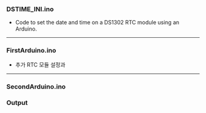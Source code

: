 ### DSTIME_INI.ino
- Code to set the date and time on a DS1302 RTC module using an Arduino.

---

### FirstArduino.ino
- 추가 RTC 모듈 설정과 

---

### SecondArduino.ino



### Output 
